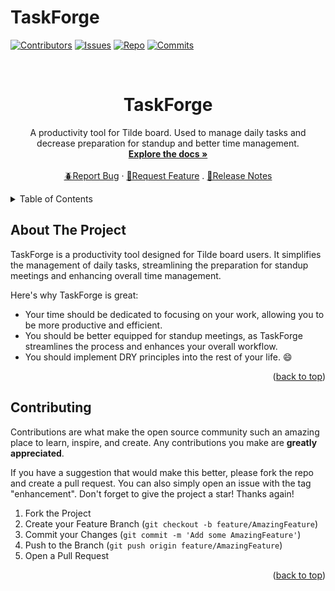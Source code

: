 # TaskForge

<!-- PROJECT SHIELDS -->
[![Contributors][contributors-shield]][contributors-url]
[![Issues][issues-shield]][issues-url]
[![Repo][repo-shield]][repo-url]
[![Commits][commits-shield]][commits-url]

<!-- PROJECT LOGO -->
<br />
<div align="center">
  <h1 align="center">TaskForge</h1>

  <p align="center">
    A productivity tool for Tilde board. Used to manage daily tasks and decrease preparation for standup and better time management.
    <br />
    <a href="https://github.com/XavierJ96/taskforge"><strong>Explore the docs »</strong></a>
    <br />
    <br />
    <a href="https://github.com/XavierJ96/taskforge/issues/new/choose">🪲Report Bug</a>
    ·
    <a href="https://github.com/XavierJ96/taskforge/issues/new/choose">🚀Request Feature</a>
    .
    <a href="https://sturdy-polyester-1cd.notion.site/TaskForge-f40c291af8d14cd984909ecad45248f9">📝Release Notes</a>
  </p>
</div>

<!-- TABLE OF CONTENTS -->
<details>
  <summary>Table of Contents</summary>
  <ol>
    <li>
      <a href="#about-the-project">About The Project</a>
    </li>
    <li><a href="#contributing">Contributing</a></li>
  </ol>
</details>

<!-- ABOUT THE PROJECT -->
## About The Project

TaskForge is a productivity tool designed for Tilde board users. It simplifies the management of daily tasks, streamlining the preparation for standup meetings and enhancing overall time management.

Here's why TaskForge is great:
* Your time should be dedicated to focusing on your work, allowing you to be more productive and efficient.
* You should be better equipped for standup meetings, as TaskForge streamlines the process and enhances your overall workflow.
* You should implement DRY principles into the rest of your life. 😄

<p align="right">(<a href="#readme-top">back to top</a>)</p>

<!-- CONTRIBUTING -->
## Contributing

Contributions are what make the open source community such an amazing place to learn, inspire, and create. Any contributions you make are **greatly appreciated**.

If you have a suggestion that would make this better, please fork the repo and create a pull request. You can also simply open an issue with the tag "enhancement". Don't forget to give the project a star! Thanks again!

1. Fork the Project
2. Create your Feature Branch (`git checkout -b feature/AmazingFeature`)
3. Commit your Changes (`git commit -m 'Add some AmazingFeature'`)
4. Push to the Branch (`git push origin feature/AmazingFeature`)
5. Open a Pull Request

<p align="right">(<a href="#readme-top">back to top</a>)</p>

<!-- MARKDOWN LINKS & IMAGES -->
[issues-shield]: https://img.shields.io/github/issues-raw/XavierJ96/taskforge?style=for-the-badge&color=blue
[issues-url]: https://github.com/XavierJ96/taskforge/issues
[repo-shield]: https://img.shields.io/github/issues-pr/XavierJ96/taskforge?style=for-the-badge&color=blue
[repo-url]: https://github.com/XavierJ96/taskforge/pulls
[commits-shield]: https://img.shields.io/github/commit-activity/t/XavierJ96/taskforge?style=for-the-badge&color=blue
[commits-url]: https://github.com/XavierJ96/taskforge/graphs/commit-activity
[contributors-shield]: https://img.shields.io/github/contributors/XavierJ96/taskforge?style=for-the-badge&color=blue
[contributors-url]: https://github.com/XavierJ96/taskforge/graphs/contributors
